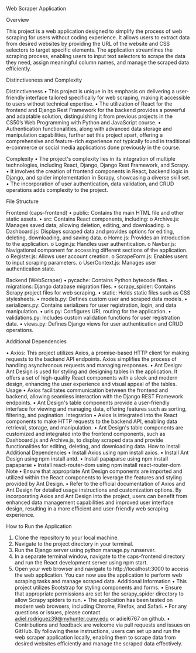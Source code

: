 Web Scraper Application

Overview

This project is a web application designed to simplify the process of web scraping for users without coding experience. It allows users to extract data from desired websites by providing the URL of the website and CSS selectors to target specific elements. The application streamlines the scraping process, enabling users to input text selectors to scrape the data they need, assign meaningful column names, and manage the scraped data efficiently.

Distinctiveness and Complexity

Distinctiveness
•	This project is unique in its emphasis on delivering a user-friendly interface tailored specifically for web scraping, making it accessible to users without technical expertise.
•	The utilization of React for the frontend and Django Rest Framework for the backend provides a powerful and adaptable solution, distinguishing it from previous projects in the CS50’s Web Programming with Python and JavaScript course.
•	Authentication functionalities, along with advanced data storage and manipulation capabilities, further set this project apart, offering a comprehensive and feature-rich experience not typically found in traditional e-commerce or social media applications done previously in the course.

Complexity
•	The project's complexity lies in its integration of multiple technologies, including React, Django, Django Rest Framework, and Scrapy.
•	It involves the creation of frontend components in React, backend logic in Django, and spider implementation in Scrapy, showcasing a diverse skill set.
•	The incorporation of user authentication, data validation, and CRUD operations adds complexity to the project.

File Structure

Frontend (caps-frontend)
•	public: Contains the main HTML file and other static assets.
•	src: Contains React components, including:
o	Archive.js: Manages saved data, allowing deletion, editing, and downloading.
o	Dashboard.js: Displays scraped data and provides options for editing, deleting, downloading, and 
saving data.
o	Home.js: Provides an introduction to the application.
o	Login.js: Handles user authentication.
o	Navbar.js: Navigational component for accessing different sections of the application.
o	Register.js: Allows user account creation.
o	ScrapeForm.js: Enables users to input scraping parameters.
o	UserContext.js: Manages user authentication state.

Backend (WebScraper)
•	pycache: Contains Python bytecode files.
•	migrations: Django database migration files.
•	scrapy_spider: Contains Scrapy project files for web scraping.
•	static: Holds static files such as CSS stylesheets.
•	models.py: Defines custom user and scraped data models.
•	serializers.py: Contains serializers for user registration, login, and data manipulation.
•	urls.py: Configures URL routing for the application.
•	validations.py: Includes custom validation functions for user registration data.
•	views.py: Defines Django views for user authentication and CRUD operations.

Additional Dependencies

•	Axios: This project utilizes Axios, a promise-based HTTP client for making requests to the backend API endpoints. Axios simplifies the process of handling asynchronous requests and managing responses.
•	Ant Design: Ant Design is used for styling and designing tables in the application. It offers a set of high-quality React components with a sleek and modern design, enhancing the user experience and visual appeal of the tables.
Usage
•	Axios facilitates communication between the frontend and backend, allowing seamless interaction with the Django REST Framework endpoints.
•	Ant Design's table components provide a user-friendly interface for viewing and managing data, offering features such as sorting, filtering, and pagination.
Integration
•	Axios is integrated into the React components to make HTTP requests to the backend API, enabling data retrieval, storage, and manipulation.
•	Ant Design's table components are customized and integrated into the frontend components, such as Dashboard.js and Archive.js, to display scraped data and provide functionalities for editing, deleting, and downloading data.
How to Install Additional Dependencies
•	Install Axios using npm install axios.
•	Install Ant Design using npm install antd.
•	Install papaparse using npm install papaparse
•	Install react-router-dom using npm install react-router-dom
Note
•	Ensure that appropriate Ant Design components are imported and utilized within the React components to leverage the features and styling provided by Ant Design.
•	Refer to the official documentation of Axios and Ant Design for detailed usage instructions and customization options.
By incorporating Axios and Ant Design into the project, users can benefit from enhanced data management capabilities and improved user interface design, resulting in a more efficient and user-friendly web scraping experience.

How to Run the Application
1.	Clone the repository to your local machine.
2.	Navigate to the project directory in your terminal.
3.	Run the Django server using python manage.py runserver.
4.	In a separate terminal window, navigate to the caps-frontend directory and run the React development server using npm start.
5.	Open your web browser and navigate to http://localhost:3000 to access the web application. You can now use the application to perform web scraping tasks and manage scraped data.
Additional Information
•	This project utilizes Bootstrap for styling components and forms.
•	Ensure that appropriate permissions are set for the scrapy_spider directory to allow Scrapy spiders to run.
•	The application has been tested on modern web browsers, including Chrome, Firefox, and Safari.
•	For any questions or issues, please contact adiel.rodriguez39@myhunter.cuny.edu or adiel6767 on github.
•	Contributions and feedback are welcome via pull requests and issues on GitHub.
By following these instructions, users can set up and run the web scraper application locally, enabling them to scrape data from desired websites efficiently and manage the scraped data effectively.

